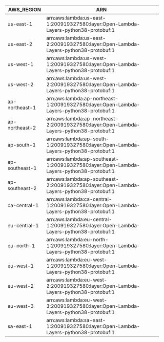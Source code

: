 AWS_REGION      |  ARN
----------------|-----------------------------------------------------------------------------------------
us-east-1       |  arn:aws:lambda:us-east-1:200919327580:layer:Open-Lambda-Layers-python38-protobuf:1
us-east-2       |  arn:aws:lambda:us-east-2:200919327580:layer:Open-Lambda-Layers-python38-protobuf:1
us-west-1       |  arn:aws:lambda:us-west-1:200919327580:layer:Open-Lambda-Layers-python38-protobuf:1
us-west-2       |  arn:aws:lambda:us-west-2:200919327580:layer:Open-Lambda-Layers-python38-protobuf:1
ap-northeast-1  |  arn:aws:lambda:ap-northeast-1:200919327580:layer:Open-Lambda-Layers-python38-protobuf:1
ap-northeast-2  |  arn:aws:lambda:ap-northeast-2:200919327580:layer:Open-Lambda-Layers-python38-protobuf:1
ap-south-1      |  arn:aws:lambda:ap-south-1:200919327580:layer:Open-Lambda-Layers-python38-protobuf:1
ap-southeast-1  |  arn:aws:lambda:ap-southeast-1:200919327580:layer:Open-Lambda-Layers-python38-protobuf:1
ap-southeast-2  |  arn:aws:lambda:ap-southeast-2:200919327580:layer:Open-Lambda-Layers-python38-protobuf:1
ca-central-1    |  arn:aws:lambda:ca-central-1:200919327580:layer:Open-Lambda-Layers-python38-protobuf:1
eu-central-1    |  arn:aws:lambda:eu-central-1:200919327580:layer:Open-Lambda-Layers-python38-protobuf:1
eu-north-1      |  arn:aws:lambda:eu-north-1:200919327580:layer:Open-Lambda-Layers-python38-protobuf:1
eu-west-1       |  arn:aws:lambda:eu-west-1:200919327580:layer:Open-Lambda-Layers-python38-protobuf:1
eu-west-2       |  arn:aws:lambda:eu-west-2:200919327580:layer:Open-Lambda-Layers-python38-protobuf:1
eu-west-3       |  arn:aws:lambda:eu-west-3:200919327580:layer:Open-Lambda-Layers-python38-protobuf:1
sa-east-1       |  arn:aws:lambda:sa-east-1:200919327580:layer:Open-Lambda-Layers-python38-protobuf:1
